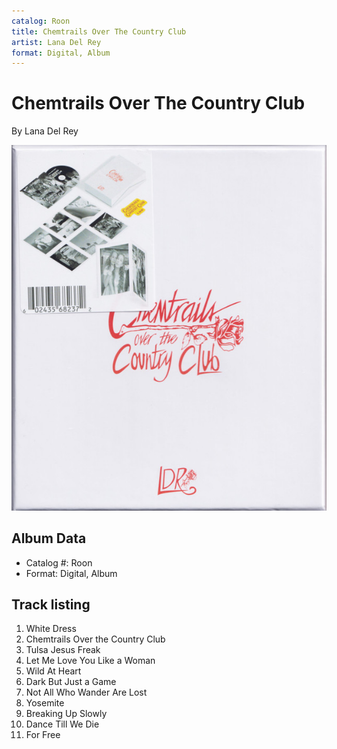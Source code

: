 ```yaml
---
catalog: Roon
title: Chemtrails Over The Country Club
artist: Lana Del Rey
format: Digital, Album
---
```


# Chemtrails Over The Country Club

By Lana Del Rey

![](../../assets/albumcovers/Lana_Del_Rey-Chemtrails_Over_The_Country_Club.png)

## Album Data

- Catalog #: Roon
- Format: Digital, Album


## Track listing


1. White Dress
2. Chemtrails Over the Country Club
3. Tulsa Jesus Freak
4. Let Me Love You Like a Woman
5. Wild At Heart
6. Dark But Just a Game
7. Not All Who Wander Are Lost
8. Yosemite
9. Breaking Up Slowly
10. Dance Till We Die
11. For Free

